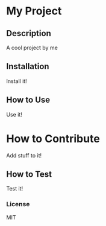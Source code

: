 # My Project
## Description
A cool project by me
## Installation
Install it!
## How to Use
Use it!
# How to Contribute
Add stuff to it!
## How to Test
Test it!
### License
MIT